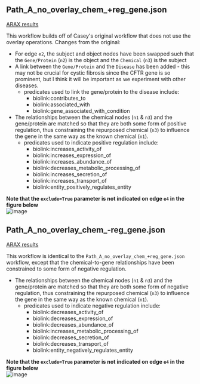 ## Path_A_no_overlay_chem_+reg_gene.json

[ARAX results](https://arax.ncats.io/?r=63042)

This workflow builds off of Casey's original workflow that does not use the overlay operations.
Changes from the original:
* For edge `e2`, the subject and object nodes have been swapped such that the `Gene/Protein` (`n2`) is the object and the `Chemical` (`n3`) is the subject
* A link between the `Gene/Protein` and the `Disease` has been added - this may not be crucial for cystic fibrosis since the CFTR gene is so prominent, but I think it will be important as we experiment with other diseases.
  * predicates used to link the gene/protein to the disease include:
    * biolink:contributes_to
    * biolink:associated_with
    * biolink:gene_associated_with_condition
* The relationships between the chemical nodes (`n1` & `n3`) and the gene/protein are matched so that they are both some form of positive regulation, thus constraining the repurposed chemical (`n3`) to influence the gene in the same way as the known chemical (`n1`). 
  * predicates used to indicate positive regulation include:
    * biolink:increases_activity_of
    * biolink:increases_expression_of
    * biolink:increases_abundance_of
    * biolink:decreases_metabolic_processing_of
    * biolink:increases_secretion_of
    * biolink:increases_transport_of
    * biolink:entity_positively_regulates_entity
    
 **Note that the `exclude=True` parameter is not indicated on edge `e4` in the figure below**   
![image](https://user-images.githubusercontent.com/7217210/188939691-9f5cfe09-e978-44c5-9458-ec48818e18b7.png)


## Path_A_no_overlay_chem_-reg_gene.json

[ARAX results](https://arax.ncats.io/?r=63044)

This workflow is identical to the `Path_A_no_overlay_chem_+reg_gene.json` workflow, except that the chemical-to-gene relationships have been constrained to some form of negative regulation.

* The relationships between the chemical nodes (`n1` & `n3`) and the gene/protein are matched so that they are both some form of negative regulation, thus constraining the repurposed chemical (`n3`) to influence the gene in the same way as the known chemical (`n1`). 
  * predicates used to indicate negative regulation include:
    * biolink:decreases_activity_of
    * biolink:decreases_expression_of
    * biolink:decreases_abundance_of
    * biolink:increases_metabolic_processing_of
    * biolink:decreases_secretion_of
    * biolink:decreases_transport_of
    * biolink:entity_negatively_regulates_entity
    
 **Note that the `exclude=True` parameter is not indicated on edge `e4` in the figure below**   
 ![image](https://user-images.githubusercontent.com/7217210/188940076-f08ed028-0b03-4337-9cce-9c6f614165c7.png)

